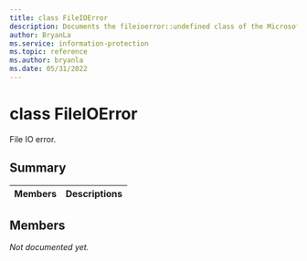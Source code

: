 ```yaml
---
title: class FileIOError 
description: Documents the fileioerror::undefined class of the Microsoft Information Protection (MIP) SDK.
author: BryanLa
ms.service: information-protection
ms.topic: reference
ms.author: bryanla
ms.date: 05/31/2022
---
```


# class FileIOError 
File IO error.
  
## Summary
 Members                        | Descriptions                                
--------------------------------|---------------------------------------------
  
## Members
_Not documented yet._
